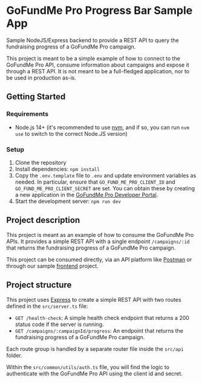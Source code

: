 # GoFundMe Pro Progress Bar Sample App

Sample NodeJS/Express backend to provide a REST API to query the fundraising progress of a GoFundMe Pro campaign.

This project is meant to be a simple example of how to connect to the GoFundMe Pro API, consume information about campaigns and expose it through a REST API. It is not meant to be a full-fledged application, nor to be used in production as-is.

## Getting Started

### Requirements

- Node.js 14+ (it's recommended to use [nvm](https://github.com/nvm-sh/nvm), and if so, you can run `nvm use` to switch to the correct Node.JS version)

### Setup

1. Clone the repository
2. Install dependencies: `npm install`
3. Copy the `.env.template` file to `.env` and update environment variables as needed. In particular, ensure that `GO_FUND_ME_PRO_CLIENT_ID` and `GO_FUND_ME_PRO_CLIENT_SECRET` are set. You can obtain these by creating a new application in the [GoFundMe Pro Developer Portal](https://developers.classy.org/).
4. Start the development server: `npm run dev`

## Project description

This project is meant as an example of how to consume the GoFundMe Pro APIs.
It provides a simple REST API with a single endpoint `/campaigns/:id` that returns the fundraising progress of a GoFundMe Pro campaign.

This project can be consumed directly, via an API platform like [Postman](https://www.postman.com/) or through our sample [frontend](../frontend/README.md) project.

## Project structure

This project uses [Express](https://expressjs.com/) to create a simple REST API with two routes defined in the `src/server.ts` file:

- `GET /health-check`: A simple health check endpoint that returns a 200 status code if the server is running.
- `GET /campaigns/:campaignId/progress`: An endpoint that returns the fundraising progress of a GoFundMe Pro campaign.

Each route group is handled by a separate router file inside the `src/api` folder.

Within the `src/common/utils/auth.ts` file, you will find the logic to authenticate with the GoFundMe Pro API using the client id and secret.
